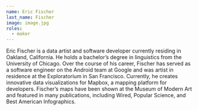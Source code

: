 ```yaml
---
name: Eric Fischer
last_name: Fischer
image: image.jpg
roles:
  - maker
---
```

Eric Fischer is a data artist and software developer currently residing in Oakland, California. He holds a bachelor’s degree in linguistics from the University of Chicago. Over the course of his career, Fischer has served as a software engineer on the Android team at Google and was artist in residence at the Exploratorium in San Francisco. Currently, he creates innovative data visualizations for Mapbox, a mapping platform for developers. Fischer’s maps have been shown at the Museum of Modern Art and featured in many publications, including Wired, Popular Science, and Best American Infographics.
